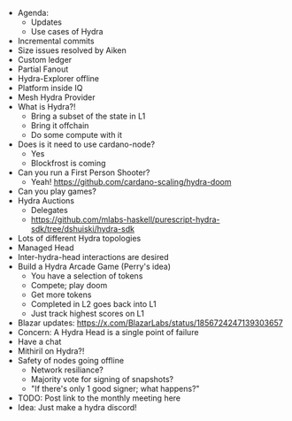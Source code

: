 - Agenda:
  - Updates
  - Use cases of Hydra
- Incremental commits
- Size issues resolved by Aiken
- Custom ledger
- Partial Fanout
- Hydra-Explorer offline
- Platform inside IQ
- Mesh Hydra Provider
- What is Hydra?!
  - Bring a subset of the state in L1
  - Bring it offchain
  - Do some compute with it
- Does is it need to use cardano-node?
  - Yes
  - Blockfrost is coming
- Can you run a First Person Shooter?
  - Yeah! <https://github.com/cardano-scaling/hydra-doom>
- Can you play games?
- Hydra Auctions
  - Delegates
  - <https://github.com/mlabs-haskell/purescript-hydra-sdk/tree/dshuiski/hydra-sdk>
- Lots of different Hydra topologies
- Managed Head
- Inter-hydra-head interactions are desired
- Build a Hydra Arcade Game (Perry's idea)
  - You have a selection of tokens
  - Compete; play doom
  - Get more tokens
  - Completed in L2 goes back into L1
  - Just track highest scores on L1
- Blazar updates: <https://x.com/BlazarLabs/status/1856724247139303657>
- Concern: A Hydra Head is a single point of failure
- Have a chat
- Mithiril on Hydra?!
- Safety of nodes going offline
  - Network resiliance?
  - Majority vote for signing of snapshots?
  - "If there's only 1 good signer; what happens?"
- TODO: Post link to the monthly meeting here
- Idea: Just make a hydra discord!

